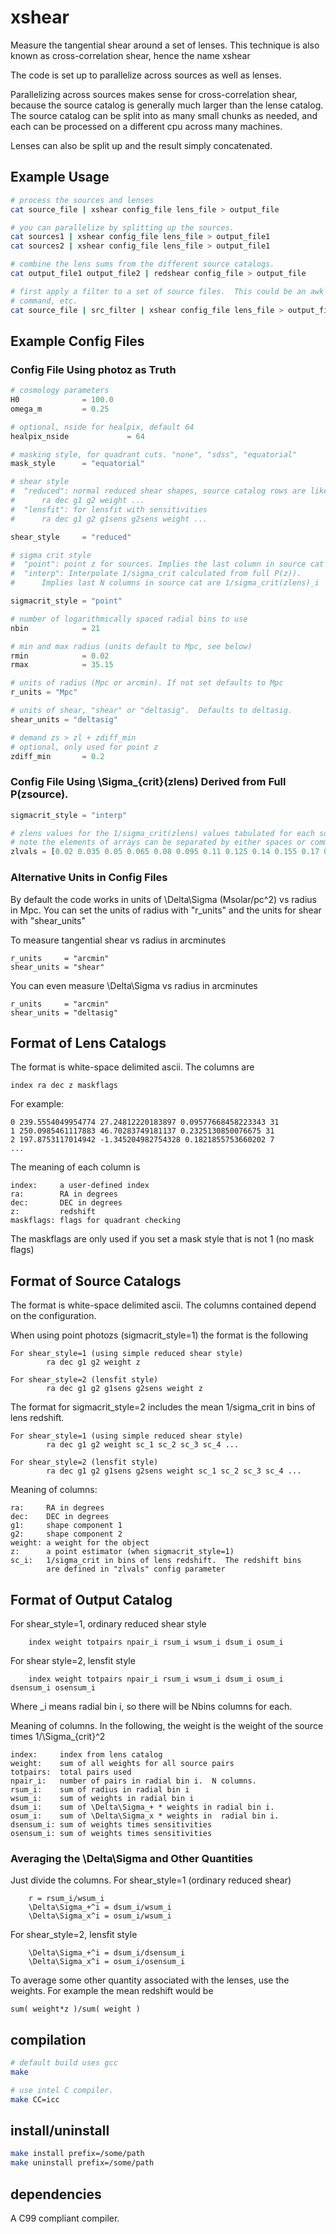 xshear
======

Measure the tangential shear around a set of lenses.  This technique is also
known as cross-correlation shear, hence the name xshear

The code is set up to parallelize across sources as well as lenses.  

Parallelizing across sources makes sense for cross-correlation shear, because
the source catalog is generally much larger than the lense catalog. The source
catalog can be split into as many small chunks as needed, and each can be
processed on a different cpu across many machines.

Lenses can also be split up and the result simply concatenated.

Example Usage
-------------

```bash
# process the sources and lenses
cat source_file | xshear config_file lens_file > output_file

# you can parallelize by splitting up the sources.
cat sources1 | xshear config_file lens_file > output_file1
cat sources2 | xshear config_file lens_file > output_file1

# combine the lens sums from the different source catalogs.
cat output_file1 output_file2 | redshear config_file > output_file

# first apply a filter to a set of source files.  This could be an awk
# command, etc.
cat source_file | src_filter | xshear config_file lens_file > output_file
```

Example Config Files
---------------------

### Config File Using photoz as Truth
```python
# cosmology parameters
H0              = 100.0
omega_m         = 0.25

# optional, nside for healpix, default 64
healpix_nside             = 64

# masking style, for quadrant cuts. "none", "sdss", "equatorial"
mask_style      = "equatorial"

# shear style
#  "reduced": normal reduced shear shapes, source catalog rows are like
#      ra dec g1 g2 weight ...
#  "lensfit": for lensfit with sensitivities
#      ra dec g1 g2 g1sens g2sens weight ...

shear_style     = "reduced"

# sigma crit style
#  "point": point z for sources. Implies the last column in source cat is z
#  "interp": Interpolate 1/sigma_crit calculated from full P(z)).
#      Implies last N columns in source cat are 1/sigma_crit(zlens)_i

sigmacrit_style = "point"

# number of logarithmically spaced radial bins to use
nbin            = 21

# min and max radius (units default to Mpc, see below)
rmin            = 0.02
rmax            = 35.15

# units of radius (Mpc or arcmin). If not set defaults to Mpc
r_units = "Mpc"

# units of shear, "shear" or "deltasig".  Defaults to deltasig.
shear_units = "deltasig"

# demand zs > zl + zdiff_min
# optional, only used for point z
zdiff_min       = 0.2
```

### Config File Using \Sigma_{crit}(zlens) Derived from Full P(zsource).   
```python
sigmacrit_style = "interp"

# zlens values for the 1/sigma_crit(zlens) values tabulated for each source
# note the elements of arrays can be separated by either spaces or commas
zlvals = [0.02 0.035 0.05 0.065 0.08 0.095 0.11 0.125 0.14 0.155 0.17 0.185 0.2 0.215 0.23 0.245 0.26 0.275 0.29 0.305 0.32 0.335 0.35 0.365 0.38 0.395 0.41]

```

### Alternative Units in Config Files

By default the code works in units of \Delta\Sigma (Msolar/pc^2) vs radius in
Mpc.  You can set the units of radius with "r_units" and the units for shear
with "shear_units"

To measure tangential shear vs radius in arcminutes
```
r_units     = "arcmin"
shear_units = "shear"
```
You can even measure \Delta\Sigma vs radius in arcminutes
```
r_units     = "arcmin"
shear_units = "deltasig"
```

Format of Lens Catalogs
-----------------------

The format is white-space delimited ascii.  The columns are

```
index ra dec z maskflags
```
For example:
```
0 239.5554049954774 27.24812220183897 0.09577668458223343 31
1 250.0985461117883 46.70283749181137 0.2325130850076675 31
2 197.8753117014942 -1.345204982754328 0.1821855753660202 7
...
```

The meaning of each column is
```
index:     a user-defined index
ra:        RA in degrees
dec:       DEC in degrees
z:         redshift
maskflags: flags for quadrant checking
```
The maskflags are only used if you set a mask style that is not 1 (no mask flags)

Format of Source Catalogs
-----------------------
The format is white-space delimited ascii. The columns contained 
depend on the configuration.

When using point photozs (sigmacrit_style=1) the format is the following

```
For shear_style=1 (using simple reduced shear style)
        ra dec g1 g2 weight z

For shear_style=2 (lensfit style)
        ra dec g1 g2 g1sens g2sens weight z
```

The format for sigmacrit_style=2 includes the mean 1/sigma_crit in
bins of lens redshift.

```
For shear_style=1 (using simple reduced shear style)
        ra dec g1 g2 weight sc_1 sc_2 sc_3 sc_4 ...

For shear_style=2 (lensfit style)
        ra dec g1 g2 g1sens g2sens weight sc_1 sc_2 sc_3 sc_4 ...
```

Meaning of columns:

```
ra:     RA in degrees
dec:    DEC in degrees
g1:     shape component 1
g2:     shape component 2
weight: a weight for the object
z:      a point estimator (when sigmacrit_style=1)
sc_i:   1/sigma_crit in bins of lens redshift.  The redshift bins
        are defined in "zlvals" config parameter
```

Format of Output Catalog
------------------------
For shear_style=1, ordinary reduced shear style
```
    index weight totpairs npair_i rsum_i wsum_i dsum_i osum_i
```

For shear style=2, lensfit style
```
    index weight totpairs npair_i rsum_i wsum_i dsum_i osum_i dsensum_i osensum_i
```

Where _i means radial bin i, so there will be Nbins columns for each.

Meaning of columns. In the following, the weight is the weight of the source
times 1/\Sigma_{crit}^2

```
index:     index from lens catalog
weight:    sum of all weights for all source pairs
totpairs:  total pairs used
npair_i:   number of pairs in radial bin i.  N columns.
rsum_i:    sum of radius in radial bin i
wsum_i:    sum of weights in radial bin i
dsum_i:    sum of \Delta\Sigma_+ * weights in radial bin i.
osum_i:    sum of \Delta\Sigma_x * weights in  radial bin i.
dsensum_i: sum of weights times sensitivities
osensum_i: sum of weights times sensitivities
```

### Averaging the \Delta\Sigma and Other Quantities

Just divide the columns.  For shear_style=1 (ordinary reduced shear)
```
    r = rsum_i/wsum_i
    \Delta\Sigma_+^i = dsum_i/wsum_i
    \Delta\Sigma_x^i = osum_i/wsum_i
```
For shear_style=2, lensfit style
```
    \Delta\Sigma_+^i = dsum_i/dsensum_i
    \Delta\Sigma_x^i = osum_i/osensum_i
```

To average some other quantity associated with the lenses, use
the weights.  For example the mean redshift would be
```
sum( weight*z )/sum( weight )
```

compilation
-----------

```bash
# default build uses gcc
make

# use intel C compiler.
make CC=icc
```

install/uninstall
-----------------

```bash
make install prefix=/some/path
make uninstall prefix=/some/path
```

dependencies
------------

A C99 compliant compiler.
